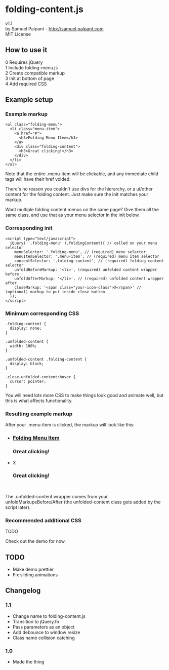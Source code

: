 # folding-content.js
v1.1  
by Samuel Palpant - http://samuel.palpant.com  
MIT License  

## How to use it
0 Requires jQuery  
1 Include folding-menu.js  
2 Create compatible markup  
3 Init at bottom of page  
4 Add required CSS  

## Example setup
### Example markup
    <ul class="folding-menu">
      <li class="menu-item">
        <a href="#">
          <h3>Folding Menu Item</h3>
        </a>
        <div class="folding-content">
          <h3>Great clicking!</h3>
        </div>
      </li>
    </ul>

Note that the entire .menu-item will be clickable, and any immediate child <a> tags will have their href voided.

There's no reason you couldn't use divs for the hierarchy, or a ul/other content for the folding content. Just make sure the init matches your markup.

Want multiple folding content menus on the same page? Give them all the same class, and use that as your menu selector in the init below.

### Corresponding init
    <script type="text/javascript">
      jQuery( '.folding-menu' ).foldingContent({ // called on your menu selector
        menuSelector: '.folding-menu', // (required) menu selector
        menuItemSelector: '.menu-item', // (required) menu item selector
        contentSelector: '.folding-content', // (required) folding content selector
        unfoldBeforeMarkup: '<li>', (required) unfolded content wrapper before
        unfoldAfterMarkup: '</li>', // (required) unfolded content wrapper after
        closeMarkup: '<span class="your-icon-class">X</span>' // (optional) markup to put inside close button
      });
    </script>

### Minimum corresponding CSS
    .folding-content {
      display: none;
    }

    .unfolded-content {
      width: 100%;
    }

    .unfolded-content .folding-content {
      display: block;
    }

    .close-unfolded-content:hover {
      cursor: pointer;
    }

You will need lots more CSS to make things look good and animate well, but this is what affects functionality.

### Resulting example markup

After your .menu-item is clicked, the markup will look like this:
    <ul class="folding-menu">
      <li class="menu-item">
        <a href="#">
          <h3>Folding Menu Item</h3>
        </a>
        <div class="folding-content">
          <h3>Great clicking!</h3>
        </div>
      </li>
      <li class="unfolded-content">
        <div class="close-unfolded-content">
          <span class="your-icon-class">X</span>
        </div>
        <div class="folding-content">
          <h3>Great clicking!</h3>
        </div>
      </li>        
    </ul>

The .unfolded-content wrapper comes from your unfoldMarkupeBefore/After (the unfolded-content class gets added by the script later).

### Recommended additional CSS

TODO

Check out the demo for now.

## TODO
  - Make demo prettier
  - Fix sliding animations

## Changelog

### 1.1
  - Change name to folding-content.js
  - Transition to jQuery.fn
  - Pass parameters as an object
  - Add debounce to window resize
  - Class name collision catching

### 1.0
  - Made the thing

